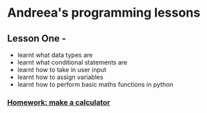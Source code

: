 # Andreea's programming lessons

## Lesson One -
  - learnt what data types are
  - learnt what conditional statements are
  - learnt how to take in user input
  - learnt how to assign variables
  - learnt how to perform basic maths functions in python
  
  ### <u>Homework: make a calculator</u>
